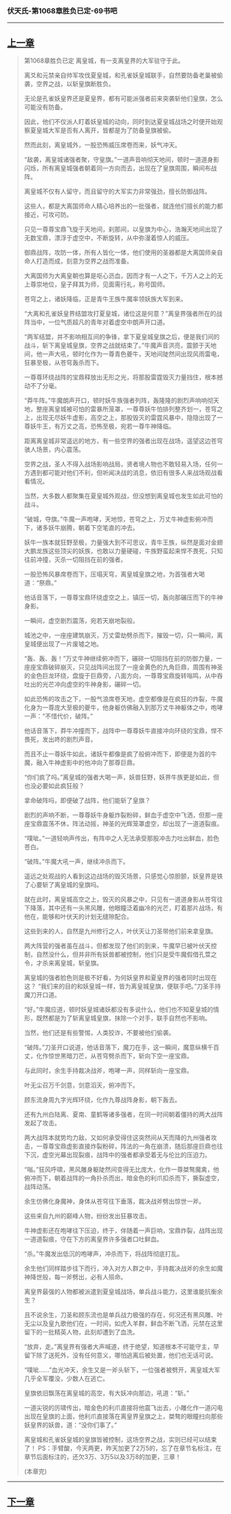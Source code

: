 ### 伏天氏-第1068章胜负已定-69书吧

--------
[上一章](./384af0d25ed680bb72a216f71b40b259.md)
--------


>
>
>
>第1068章胜负已定
>离皇城，有一支离皇界的大军驻守于此。
>
>离爻和元禁亲自帅军攻伐夏皇城，和孔雀妖皇城联手，自然要防备老巢被偷袭，空界之战，以斩皇旗断胜负。
>
>无论是孔雀妖皇界还是夏皇界，都有可能派强者前来突袭斩他们皇旗，怎么可能没有防备。
>
>因此，他们不仅派人盯着妖皇城的动向，同时到达夏皇城战场之时便开始观察夏皇城大军是否有人离开，皆都是为了防备皇旗被偷。
>
>然而此刻，离皇城外，一股恐怖威压席卷而来，妖气冲天。
>
>“敌袭，离皇城诸强者聚，守皇旗。”一道声音响彻天地间，顿时一道道身影闪烁，所有离皇城强者朝着同一方向而去，出现在了皇旗周围，瞬间布战阵。
>
>离皇城不仅有人留守，而且留守的大军实力非常强劲，擅长防御战阵。
>
>这些人，都是大离国师命人精心培养出的一批强者，就连他们擅长的能力都接近，可攻可防。
>
>只见一尊尊宝鼎飞旋于天地间，刹那间，以皇旗为中心，浩瀚天地间出现了无数宝鼎，漂浮于虚空中，不断旋转，从中弥漫着惊人的威压。
>
>御鼎战阵，攻防一体，所有人皆化一体，他们使用的圣器都是大离国师亲自命人打造而成，刻意为空界之战而准备。
>
>大离国师为大离皇朝也算是呕心沥血，因而才有一人之下，千万人之上的无上尊崇地位，皇子拜其为师，见面需行礼，称号国师。
>
>苍穹之上，诸妖降临，正是青牛王族牛魔率领妖族大军到来。
>
>“大离和孔雀妖皇界结盟攻打夏皇城，诸位这是何意？”离皇界强者所在的战阵当中，一位气质超凡的青年对着虚空中朗声开口道。
>
>“两军结盟，并不影响相互间的争锋，拿下夏皇城皇旗之后，便是我们间的战斗，斩下离皇城皇旗，空界之战就结束了。”牛魔声音洪亮，震颤于天地间，他一声大吼，顿时化作为一尊青色夔牛，天地间陡然间出现风雨雷电，狂暴至极，从苍穹轰杀而下。
>
>一尊尊环绕战阵的宝鼎释放出无形之光，将那股雷霆毁灭力量挡住，根本撼动不了分毫。
>
>“莽牛阵。”牛魔朗声开口，顿时妖牛族强者列阵，轰隆隆的剧烈声响响彻天地，整座离皇城被可怕的雷暴所笼罩，一尊尊妖牛怕排列整齐划一，苍穹之上，出现无尽妖牛虚影，高空之上，那股毁灭的雷霆风暴中，隐隐出现了一尊妖牛王，有万丈之高，恐怖至极，宛若一尊牛神降临。
>
>距离离皇城非常遥远的地方，有一些空界的强者出现在战场，遥望这边苍穹骇人场景，内心震荡。
>
>空界之战，圣人不得入战场影响战局，贤者境人物也不敢轻易入场，任何一方遇到都可能对他们不利，但听闻决战的消息，依旧有很多人来战场观战看看情况。
>
>当然，大多数人都聚集在夏皇城外观战，但没想到离皇城也发生如此可怕的战斗。
>
>“破城，夺旗。”牛魔一声咆哮，天地惊，苍穹之上，万丈牛神虚影俯冲而下，诸多妖牛崩腾，朝着下空笔直的冲去。
>
>妖牛一族本就狂野至极，力量强大到不可思议，青牛王族，纵然是面对金翅大鹏龙族这些顶尖的妖族，也敢以力量硬碰，牛族野蛮起来悍不畏死，只知往前冲撞，灭杀一切阻挡在前的强者。
>
>一股恐怖风暴席卷而下，压塌天穹，离皇城皇旗之地，为首强者大喝道：“祭鼎。”
>
>他话音落下，一尊尊宝鼎环绕虚空之上，镇压一切，轰向那碾压而下的牛神身影。
>
>一瞬间，虚空剧烈震荡，宛若天崩地裂般。
>
>城池之中，一座座建筑崩灭，万丈雷劫劈杀而下，摧毁一切，只一瞬间，离皇城便出现了一片废墟之地。
>
>“轰、轰、轰！”万丈牛神继续俯冲而下，碾碎一切阻挡在前的防御力量，一座座宝鼎破碎崩灭，只见战阵间出现了一座金黄色的九角巨鼎，周围有神圣的金色巨龙环绕，盘旋于巨鼎旁，八面方向，一尊尊宝鼎旋转嗡鸣，从中吞吐出的光芒冲向虚空的牛神身影，碾碎一切。
>
>如此恐怖的攻击之下，一股气浪席卷天地，虚空都像是在疯狂的炸裂，牛魔化身为一尊庞大至极的夔牛，他身躯仿佛融入到那万丈牛神躯体之中，咆哮一声：“不惜代价，破阵。”
>
>他话音落下，莽牛冲撞而下，战阵中一尊尊妖牛直接冲向环绕的宝鼎，悍不畏死，发出咚的剧烈声音。
>
>而且不止一尊妖牛如此，诸妖牛都像是疯了般俯冲而下，即便是为首的牛魔，融入牛神虚影中的他冲向了那尊巨鼎。
>
>“你们疯了吗。”离皇城的强者大喝一声，妖兽狂野，妖界牛族更是如此，但也没必要如此疯狂般？
>
>拿命破阵吗，即便破了战阵，他们能斩了皇旗？
>
>剧烈的声响不断，一尊尊妖牛身躯炸裂粉碎，鲜血于虚空中飞洒，但那一座座宝鼎震荡不休，阵法动摇，神圣的光辉笼罩虚空，却出现了一道道裂痕。
>
>“噗呲。”一道轻响声传出，有阵中之人无法承受那股冲击力吐出鲜血，脸色苍白。
>
>“破阵。”牛魔大吼一声，继续冲杀而下。
>
>遥远之处观战的人看到这边战场的毁灭场景，只感觉心惊胆颤，妖皇界是铁了心要斩了离皇城的皇旗吗。
>
>就在此时，离皇城高空之上，毁灭的风暴之中，只见有一道道身影从苍穹往下降落，其中还有一头黑风雕，他眼瞳泛着幽冷的光芒，盯着那片战场，有他在，能够和叶伏天的计划无缝隙配合。
>
>这些到来的人，自然是九州修行之人，叶伏天让刀圣带他们前来拿皇旗。
>
>两大阵营的强者虽在战斗，但都发现了他们的到来，牛魔早已被叶伏天控制，自然没什么，但并非所有妖兽都被控制，他们只是受牛魔假借孔萱之令，才杀来离皇城，斩皇旗。
>
>离皇城的强者脸色则是极不好看，为何妖皇界和夏皇界的强者同时出现在这？
>“我们来的目的和妖皇城一样，皆为离皇城皇旗，便联手吧。”刀圣手持魔刀开口道。
>
>“好。”牛魔应道，顿时妖皇城诸妖都没有多说什么，他们也不知夏皇城的情形，既然都是为了斩离皇城皇旗，抹除一个对手，联手自然也不影响。
>
>当然，他们还是有些警惕，人类狡诈，不要被他们偷袭。
>
>“破阵。”刀圣开口说道，他话音落下，魔刀在手，这一瞬间，魔意纵横千百丈，化作惊世黑暗刀芒，从苍穹劈杀而下，斩向下空一座宝鼎。
>
>与此同时，余生手持裁决战斧，咆哮一声，同样斩向一座宝鼎。
>
>叶无尘召万千剑意，剑意滔天，俯冲而下。
>
>顾东流身周九字光辉环绕，化作九尊战阵身影，朝下轰去。
>
>还有九州白陆离、夏南、童鹤等诸多强者，在同一时间朝着僵持的两大战阵发起了攻击。
>
>两大战阵本就势均力敌，又如何承受得住这突然间从天而降的九州强者攻击，一尊尊宝鼎虚影直接炸裂粉碎，阵法的一角在崩溃，随后那座巨鼎也往下沉，虚空光幕出现裂痕，战阵中的强者都承受着无与伦比的压迫力。
>
>“嗡。”狂风呼啸，黑风雕身躯陡然间变得无比庞大，化作一尊桀骜魔禽，他俯冲而下，朝着战阵的一角扑杀而出，暗金色的利爪扣杀而下，撕裂虚空，战阵动荡。
>
>余生仿佛化身魔神，身体从苍穹往下垂落，裁决战斧劈出惊世一斧。
>
>这些来自九州的巅峰人物，纷纷发出狂暴攻击。
>
>牛神虚影还在咆哮往下压迫，终于，伴随着一声巨响，宝鼎炸裂，战阵出现一道道裂痕，守在下方的离皇界许多强者口吐鲜血。
>
>“杀。”牛魔发出低沉的咆哮声，冲杀而下，将战阵彻底打乱。
>
>余生他们同样踏步往下而行，冲入对方人群之中，手持裁决战斧的余生如魔神降世般，每一斧劈出，必有人殒命。
>
>离皇界最强的人物都被派遣到夏皇城战场，单兵战斗能力，这里谁能抗衡余生？
>
>且不说余生，刀圣和顾东流也是单兵战力极强的存在，何况还有黑风雕、叶无尘以及皇九歌他们在，一时间，如虎入羊群，鲜血不断飞洒，元禁在这里留下的一批精英人物，此刻却遭到了血洗。
>
>“放弃，走。”离皇界有强者大声喊道，终于绝望，知道根本不可能守主，早留下除了送死外，没有任何意义，哪怕逃离后被处置，他们也无话可说。
>
>“噗呲……”血光冲天，余生又是一斧头斩下，一位强者被劈开，离皇城大军几乎全军覆没，少数人在逃亡。
>
>皇旗依旧飘荡在离皇城的高空，有大妖冲向那边，吼道：“斩。”
>
>一道尖锐的厉啸传出，暗金色的利爪直接将他震飞出去，小雕化作一道闪电出现在皇旗的上面，他利爪直接落在离皇界皇旗之上，桀骜的眼瞳扫向那些妖皇界的妖兽，道：“没你们事了。”
>
>离皇城和孔雀妖皇城的皇旗皆被控制，这场空界之战，实则已经可以结束了！
>PS：手臂酸，今天两更，昨天加更了2万5的，忘了在章节名标注，在章节后面标注的，还欠3万、3万5以及3万8的加更，三章！
>
>(本章完)
>
>

--------
[下一章](./71cffab8986a3bef0f08adfb9bed3db9.md)
--------
